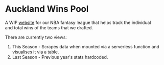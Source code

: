 # Auckland Wins Pool

A WIP [website](https://aklwinspool.netlify.app/) for our NBA fantasy league that helps track the individual and total wins of the teams that we drafted.

There are currently two views:
1. This Season - Scrapes data when mounted via a serverless function and visualises it via a table.
2. Last Season - Previous year's stats hardcoded.